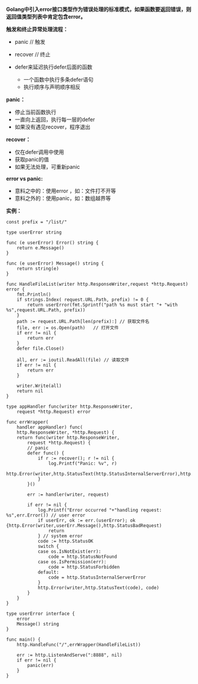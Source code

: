 **Golang中引入error接口类型作为错误处理的标准模式，如果函数要返回错误，则返回值类型列表中肯定包含error。**

**触发和终止异常处理流程：**

* panic   // 触发

* recover // 终止

* defer来延迟执行defer后面的函数

  * 一个函数中执行多条defer语句
  * 执行顺序与声明顺序相反

**panic：**

* 停止当前函数执行
* 一直向上返回，执行每一层的defer
* 如果没有遇见recover，程序退出

**recover：**

* 仅在defer调用中使用
* 获取panic的值
* 如果无法处理，可重新panic

**error vs panic:**

* 意料之中的：使用error ，如：文件打不开等
* 意料之外的：使用panic，如：数组越界等

**实例：**

```
const prefix = "/list/"

type userError string

func (e userError) Error() string {
    return e.Message()
}

func (e userError) Message() string {
    return string(e)
}

func HandleFileList(writer http.ResponseWriter,request *http.Request) error {
    fmt.Println()
    if strings.Index( request.URL.Path, prefix) != 0 {
        return userError(fmt.Sprintf("path %s must start "+ "with %s",request.URL.Path, prefix))
    }
    path := request.URL.Path[len(prefix):] // 获取文件名
    file, err := os.Open(path)   // 打开文件
    if err != nil {
        return err
    }
    defer file.Close()

    all, err := ioutil.ReadAll(file) // 读取文件
    if err != nil {
        return err
    }

    writer.Write(all)
    return nil
}
```

```
type appHandler func(writer http.ResponseWriter,
    request *http.Request) error

func errWrapper(
    handler appHandler) func(
    http.ResponseWriter, *http.Request) {
    return func(writer http.ResponseWriter,
        request *http.Request) {
        // panic
        defer func() {
            if r := recover(); r != nil {
                log.Printf("Panic: %v", r)
                http.Error(writer,http.StatusText(http.StatusInternalServerError),http.StatusInternalServerError)
            }
        }()

        err := handler(writer, request)

        if err != nil {
            log.Printf("Error occurred "+"handling request: %s",err.Error()) // user error
            if userErr, ok := err.(userError); ok {http.Error(writer,userErr.Message(),http.StatusBadRequest)
                return
            } // system error
            code := http.StatusOK
            switch {
            case os.IsNotExist(err):
                code = http.StatusNotFound
            case os.IsPermission(err):
                code = http.StatusForbidden
            default:
                code = http.StatusInternalServerError
            }
            http.Error(writer,http.StatusText(code), code)
        }
    }
}

type userError interface {
    error
    Message() string
}

func main() {
    http.HandleFunc("/",errWrapper(HandleFileList))

    err := http.ListenAndServe(":8888", nil)
    if err != nil {
        panic(err)
    }
}
```



